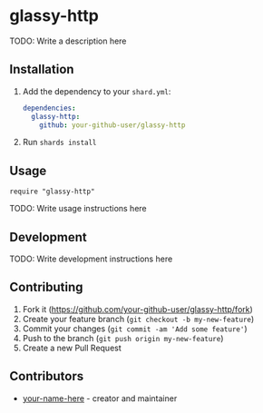 # glassy-http

TODO: Write a description here

## Installation

1. Add the dependency to your `shard.yml`:

   ```yaml
   dependencies:
     glassy-http:
       github: your-github-user/glassy-http
   ```

2. Run `shards install`

## Usage

```crystal
require "glassy-http"
```

TODO: Write usage instructions here

## Development

TODO: Write development instructions here

## Contributing

1. Fork it (<https://github.com/your-github-user/glassy-http/fork>)
2. Create your feature branch (`git checkout -b my-new-feature`)
3. Commit your changes (`git commit -am 'Add some feature'`)
4. Push to the branch (`git push origin my-new-feature`)
5. Create a new Pull Request

## Contributors

- [your-name-here](https://github.com/your-github-user) - creator and maintainer
